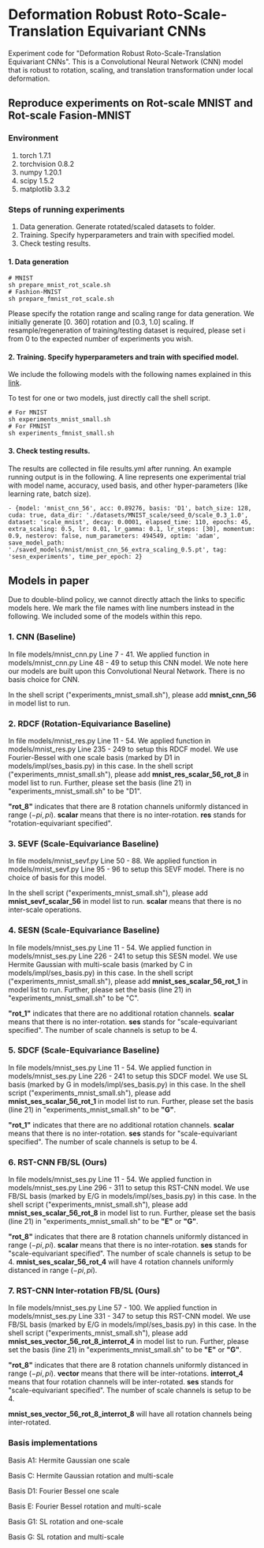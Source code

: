 # Deformation Robust Roto-Scale-Translation Equivariant CNNs

Experiment code for "Deformation Robust Roto-Scale-Translation Equivariant CNNs". This is a Convolutional Neural Network (CNN) model that is robust to rotation, scaling, and translation transformation under local deformation. 

## Reproduce experiments on Rot-scale MNIST and Rot-scale Fasion-MNIST
### Environment
1. torch 1.7.1
2. torchvision 0.8.2
3. numpy 1.20.1
4. scipy 1.5.2
5. matplotlib 3.3.2

### Steps of running experiments
1. Data generation. Generate rotated/scaled datasets to folder. 
2. Training. Specify hyperparameters and train with specified model. 
3. Check testing results. 

#### 1. Data generation
```
# MNIST
sh prepare_mnist_rot_scale.sh
# Fashion-MNIST
sh prepare_fmnist_rot_scale.sh
```
Please specify the rotation range and scaling range for data generation. We initially generate [0. 360] rotation and [0.3, 1.0] scaling. If resample/regeneration of training/testing dataset is required, please set i from 0 to the expected number of experiments you wish. 

#### 2. Training. Specify hyperparameters and train with specified model. 
We include the following models with the following names explained in this [link](https://github.com/gaoliyao/sesn/wiki/Model-and-their-names). 

To test for one or two models, just directly call the shell script. 
```
# For MNIST
sh experiments_mnist_small.sh
# For FMNIST
sh experiments_fmnist_small.sh
```

#### 3. Check testing results. 
The results are collected in file results.yml after running. An example running output is in the following. A line represents one experimental trial with model name, accuracy, used basis, and other hyper-parameters (like learning rate, batch size). 

```
- {model: 'mnist_cnn_56', acc: 0.89276, basis: 'D1', batch_size: 128, cuda: true, data_dir: './datasets/MNIST_scale/seed_0/scale_0.3_1.0', dataset: 'scale_mnist', decay: 0.0001, elapsed_time: 110, epochs: 45, extra_scaling: 0.5, lr: 0.01, lr_gamma: 0.1, lr_steps: [30], momentum: 0.9, nesterov: false, num_parameters: 494549, optim: 'adam', save_model_path: './saved_models/mnist/mnist_cnn_56_extra_scaling_0.5.pt', tag: 'sesn_experiments', time_per_epoch: 2}
```

## Models in paper
Due to double-blind policy, we cannot directly attach the links to specific models here. We mark the file names with line numbers instead in the following. We included some of the models within this repo. 

### 1. CNN (Baseline)

In file models/mnist_cnn.py Line 7 - 41. We applied function in models/mnist_cnn.py Line 48 - 49 to setup this CNN model. We note here our models are built upon this Convolutional Neural Network. There is no basis choice for CNN. 

In the shell script ("experiments_mnist_small.sh"), please add **mnist_cnn_56** in model list to run. 

### 2. RDCF (Rotation-Equivariance Baseline)

In file models/mnist_res.py Line 11 - 54. We applied function in models/mnist_res.py Line 235 - 249 to setup this RDCF model. We use Fourier-Bessel with one scale basis (marked by D1 in models/impl/ses_basis.py) in this case. In the shell script ("experiments_mnist_small.sh"), please add **mnist_res_scalar_56_rot_8** in model list to run. Further, please set the basis (line 21) in "experiments_mnist_small.sh" to be "D1". 

**"rot_8"** indicates that there are 8 rotation channels uniformly distanced in range $(-pi, pi)$. **scalar** means that there is no inter-rotation. **res** stands for "rotation-equivariant specified". 

### 3. SEVF (Scale-Equivariance Baseline)

In file models/mnist_sevf.py Line 50 - 88. We applied function in models/mnist_sevf.py Line 95 - 96 to setup this SEVF model. There is no choice of basis for this model. 

In the shell script ("experiments_mnist_small.sh"), please add **mnist_sevf_scalar_56** in model list to run. **scalar** means that there is no inter-scale operations. 

### 4. SESN (Scale-Equivariance Baseline)

In file models/mnist_ses.py Line 11 - 54. We applied function in models/mnist_ses.py Line 226 - 241 to setup this SESN model. We use Hermite Gaussian with multi-scale basis (marked by C in models/impl/ses_basis.py) in this case. In the shell script ("experiments_mnist_small.sh"), please add **mnist_ses_scalar_56_rot_1** in model list to run. Further, please set the basis (line 21) in "experiments_mnist_small.sh" to be "C". 

**"rot_1"** indicates that there are no additional rotation channels. **scalar** means that there is no inter-rotation. **ses** stands for "scale-equivariant specified". The number of scale channels is setup to be 4. 

### 5. SDCF (Scale-Equivariance Baseline)

In file models/mnist_ses.py Line 11 - 54. We applied function in models/mnist_ses.py Line 226 - 241 to setup this SDCF model. We use SL basis (marked by G in models/impl/ses_basis.py) in this case. In the shell script ("experiments_mnist_small.sh"), please add **mnist_ses_scalar_56_rot_1** in model list to run. Further, please set the basis (line 21) in "experiments_mnist_small.sh" to be **"G"**. 

**"rot_1"** indicates that there are no additional rotation channels. **scalar** means that there is no inter-rotation. **ses** stands for "scale-equivariant specified". The number of scale channels is setup to be 4. 

### 6. RST-CNN FB/SL (Ours)

In file models/mnist_ses.py Line 11 - 54. We applied function in models/mnist_ses.py Line 296 - 311 to setup this RST-CNN model. We use FB/SL basis (marked by E/G in models/impl/ses_basis.py) in this case. In the shell script ("experiments_mnist_small.sh"), please add **mnist_ses_scalar_56_rot_8** in model list to run. Further, please set the basis (line 21) in "experiments_mnist_small.sh" to be **"E"** or **"G"**. 

**"rot_8"** indicates that there are 8 rotation channels uniformly distanced in range $(-pi, pi)$. **scalar** means that there is no inter-rotation. **ses** stands for "scale-equivariant specified". The number of scale channels is setup to be 4. **mnist_ses_scalar_56_rot_4** will have 4 rotation channels uniformly distanced in range $(-pi, pi)$.

### 7. RST-CNN Inter-rotation FB/SL (Ours)

In file models/mnist_ses.py Line 57 - 100. We applied function in models/mnist_ses.py Line 331 - 347 to setup this RST-CNN model. We use FB/SL basis (marked by E/G in models/impl/ses_basis.py) in this case. In the shell script ("experiments_mnist_small.sh"), please add **mnist_ses_vector_56_rot_8_interrot_4** in model list to run. Further, please set the basis (line 21) in "experiments_mnist_small.sh" to be **"E"** or **"G"**. 

**"rot_8"** indicates that there are 8 rotation channels uniformly distanced in range $(-pi, pi)$. **vector** means that there will be inter-rotations. **interrot_4** means that four rotation channels will be inter-rotated. **ses** stands for "scale-equivariant specified". The number of scale channels is setup to be 4. 

**mnist_ses_vector_56_rot_8_interrot_8** will have all rotation channels being inter-rotated. 


### Basis implementations
Basis A1: Hermite Gaussian one scale

Basis C: Hermite Gaussian rotation and multi-scale

Basis D1: Fourier Bessel one scale

Basis E: Fourier Bessel rotation and multi-scale

Basis G1: SL rotation and one-scale

Basis G: SL rotation and multi-scale
